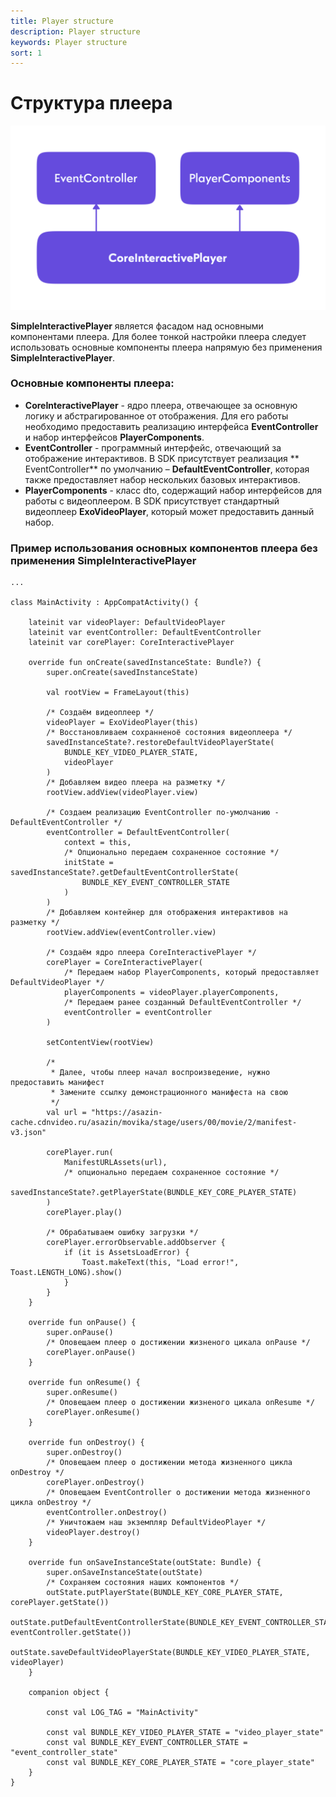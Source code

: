 ```yaml
---
title: Player structure
description: Player structure
keywords: Player structure
sort: 1
---
```


# Структура плеера

![схема структуры плеера](https://raw.githubusercontent.com/movika/public.docs.movika.com/develop/images/player-arch.png)

**SimpleInteractivePlayer** является фасадом над основными компонентами плеера. Для более тонкой настройки плеера
следует использовать основные компоненты плеера напрямую без применения **SimpleInteractivePlayer**.

### Основные компоненты плеера:

- **CoreInteractivePlayer** - ядро плеера, отвечающее за основную логику и абстрагированное от отображения. Для его
  работы необходимо предоставить реализацию интерфейса **EventController** и набор интерфейсов **PlayerComponents**.
- **EventController** - программный интерфейс, отвечающий за отображение интерактивов. В SDK присутствует реализация **
  EventController** по умолчанию – **DefaultEventController**, которая также предоставляет набор нескольких базовых
  интерактивов.
- **PlayerComponents** - класс dto, содержащий набор интерфейсов для работы с видеоплеером. В SDK присутствует
  стандартный видеоплеер **ExoVideoPlayer**, который может предоставить данный набор.

### Пример использования основных компонентов плеера без применения SimpleInteractivePlayer

```
...

class MainActivity : AppCompatActivity() {

    lateinit var videoPlayer: DefaultVideoPlayer
    lateinit var eventController: DefaultEventController
    lateinit var corePlayer: CoreInteractivePlayer

    override fun onCreate(savedInstanceState: Bundle?) {
        super.onCreate(savedInstanceState)

        val rootView = FrameLayout(this)

        /* Создаём видеоплеер */
        videoPlayer = ExoVideoPlayer(this)
        /* Восстановливаем сохранненоё состояния видеоплеера */
        savedInstanceState?.restoreDefaultVideoPlayerState(
            BUNDLE_KEY_VIDEO_PLAYER_STATE,
            videoPlayer
        )
        /* Добавляем видео плеера на разметку */
        rootView.addView(videoPlayer.view)

        /* Создаем реализацию EventController по-умолчанию - DefaultEventController */
        eventController = DefaultEventController(
            context = this,
            /* Опционально передаем сохраненное состояние */
            initState = savedInstanceState?.getDefaultEventControllerState(
                BUNDLE_KEY_EVENT_CONTROLLER_STATE
            )
        )
        /* Добавляем контейнер для отображения интерактивов на разметку */
        rootView.addView(eventController.view)

        /* Создаём ядро плеера CoreInteractivePlayer */
        corePlayer = CoreInteractivePlayer(
            /* Передаем набор PlayerComponents, который предоставляет DefaultVideoPlayer */
            playerComponents = videoPlayer.playerComponents,
            /* Передаем ранее созданный DefaultEventController */
            eventController = eventController
        )

        setContentView(rootView)

        /* 
         * Далее, чтобы плеер начал воспроизведение, нужно предоставить манифест
         * Замените ссылку демонстрационного манифеста на свою 
         */
        val url = "https://asazin-cache.cdnvideo.ru/asazin/movika/stage/users/00/movie/2/manifest-v3.json"

        corePlayer.run(
            ManifestURLAssets(url), 
            /* опционально передаем сохраненное состояние */
            savedInstanceState?.getPlayerState(BUNDLE_KEY_CORE_PLAYER_STATE)
        )
        corePlayer.play()
        
        /* Обрабатываем ошибку загрузки */
        corePlayer.errorObservable.addObserver {
            if (it is AssetsLoadError) {
                Toast.makeText(this, "Load error!", Toast.LENGTH_LONG).show()
            }
        }
    }
    
    override fun onPause() {
        super.onPause()
        /* Оповещаем плеер о достижении жизненого цикала onPause */
        corePlayer.onPause()
    }

    override fun onResume() {
        super.onResume()
        /* Оповещаем плеер о достижении жизненого цикала onResume */
        corePlayer.onResume()
    }

    override fun onDestroy() {
        super.onDestroy()
        /* Оповещаем плеер о достижении метода жизненного цикла onDestroy */
        corePlayer.onDestroy()
        /* Оповещаем EventController о достижении метода жизненного цикла onDestroy */
        eventController.onDestroy()
        /* Уничтожаем наш экземпляр DefaultVideoPlayer */
        videoPlayer.destroy()
    }

    override fun onSaveInstanceState(outState: Bundle) {
        super.onSaveInstanceState(outState)
        /* Сохраняем состояния наших компонентов */
        outState.putPlayerState(BUNDLE_KEY_CORE_PLAYER_STATE, corePlayer.getState())
        outState.putDefaultEventControllerState(BUNDLE_KEY_EVENT_CONTROLLER_STATE, eventController.getState())
        outState.saveDefaultVideoPlayerState(BUNDLE_KEY_VIDEO_PLAYER_STATE, videoPlayer)
    }

    companion object {

        const val LOG_TAG = "MainActivity"

        const val BUNDLE_KEY_VIDEO_PLAYER_STATE = "video_player_state"
        const val BUNDLE_KEY_EVENT_CONTROLLER_STATE = "event_controller_state"
        const val BUNDLE_KEY_CORE_PLAYER_STATE = "core_player_state"
    }
}
```